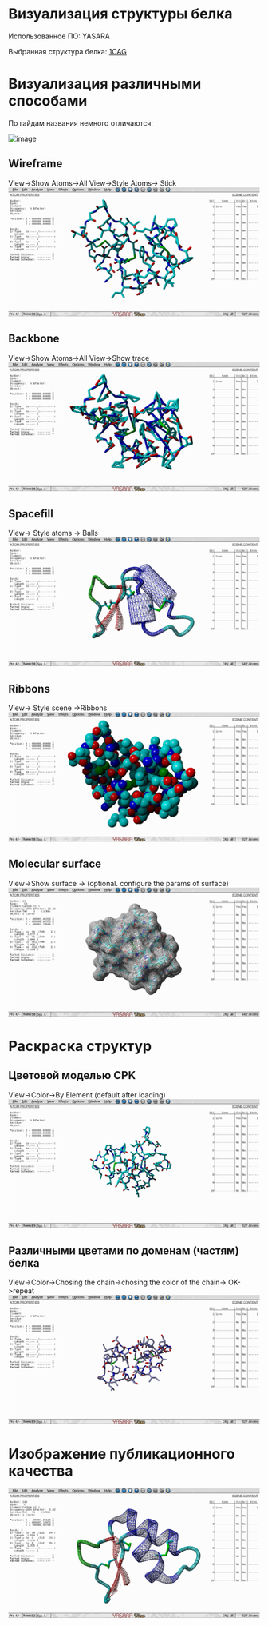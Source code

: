 # Визуализация структуры белка
Использованное ПО: YASARA

Выбранная структура белка: [1CAG](https://www.rcsb.org/structure/1CAG)

# Визуализация различными способами
По гайдам названия немного отличаются:

![image](https://user-images.githubusercontent.com/60536840/207685264-2f654c87-19fd-43ce-b4ef-8d987abffdad.png)
## Wireframe
View->Show Atoms->All
View->Style Atoms-> Stick
![Wireframe](./doc/bio1.png)
## Backbone
View->Show Atoms->All
View->Show trace
![ Backbone](./doc/bio2.png)
## Spacefill
View-> Style atoms -> Balls
![ Spacefill](./doc/bio3.png)
## Ribbons
View-> Style scene ->Ribbons
![ Spacefill](./doc/bio4.png)
## Molecular surface
View->Show surface -> (optional. configure the params of surface)
![Molecular surface](./doc/bio5.png)
# Раскраска структур
## Цветовой моделью CPK
View->Color->By Element (default after loading)
![Molecular surface](./doc/bio6.png)
## Различными цветами по доменам (частям) белка
View->Color->Chosing the chain->chosing the color of the chain-> OK->repeat
![](./doc/bio7.png)
# Изображение публикационного качества
![](./doc/bio8.png)
